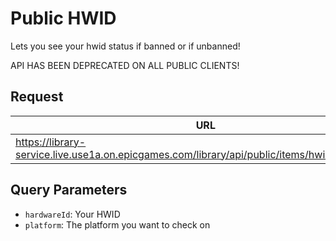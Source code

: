 # Public HWID
Lets you see your hwid status if banned or if unbanned!

API HAS BEEN DEPRECATED ON ALL PUBLIC CLIENTS!

## Request
| URL | Method |
| - | - |
| https://library-service.live.use1a.on.epicgames.com/library/api/public/items/hwid/{hardwareId} | `GET` |

## Query Parameters
- `hardwareId`: Your HWID
- `platform`: The platform you want to check on